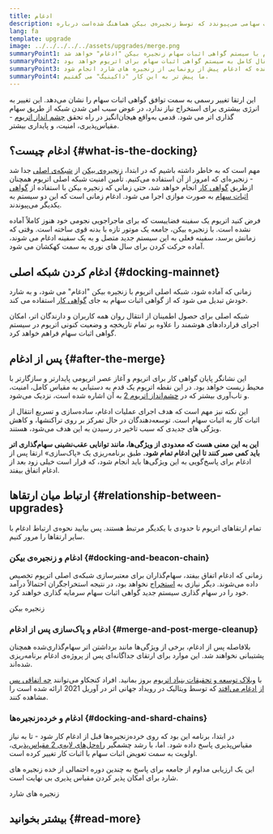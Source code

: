 ```yaml
---
title: ادغام
description: درباره‎ ادغام بدانید - زمانی که شبکه‌ی اصلی اتریوم به سیستم اثبات سهامی می‌پیوندد که توسط زنجیره‌ی بیکن هماهنگ شده‌است.
lang: fa
template: upgrade
image: ../../../../../assets/upgrades/merge.png
summaryPoint1: سرانجام شبکه اصلی کنونی اتریوم با سیستم گواهی اثبات سهام زنجیره بیکن "ادغام" خواهد شد.
summaryPoint2: این نشانگر پایان گواهی کار و انتقال کامل به سیستم گواهی اثبات سهام برای اتریوم خواهد بود.
summaryPoint3: برنامه ریزی شده که ادغام پیش از رونمایی از زنجیره های شارد انجام شود.
summaryPoint4: ما پیش تر به این کار "داکینیگ" می‌ گفتیم.
---
```


<UpgradeStatus dateKey="page-upgrades-merge-date">
  این ارتقا تغییر رسمی به سمت توافق گواهی اثبات سهام را نشان می‌دهد. این تغییر به انرژی بیشتری برای استخراج نیاز ندارد، در عوض سبب امن شدن شبکه از طریق سهام گذاری اتر می‌ شود. قدمی به‌واقع هیجان‌انگیز در راه تحقق <a href="/upgrades/vision/">چشم انداز اتریوم</a> - مقیاس‌پذیری، امنیت، و پایداری بیشتر.
</UpgradeStatus>

## ادغام چیست؟ {#what-is-the-docking}

مهم است که به خاطر داشته باشیم که در ابتدا، [زنجیره‌ی بیکن](/upgrades/beacon-chain/) از [شبکه‌ی اصلی](/glossary/#mainnet) جدا شد - زنجیره‌ای که امروز از آن استفاده می‌‌کنیم. تأمین امنیت شبکه اصلی اتریوم همچنان ازطریق [گواهی کار](/developers/docs/consensus-mechanisms/pow/) انجام خواهد شد، حتی زمانی که زنجیره بیکن با استفاده از [گواهی اثبات سهام](/developers/docs/consensus-mechanisms/pos/) به صورت موازی اجرا می شود. ادغام زمانی است که این دو سیستم به یکدیگر می‌پیوندند.

فرض کنید اتریوم یک سفینه فضاییست که برای ماجراجویی نجومی خود هنوز کاملاً آماده نشده است. با زنجیره بیکن، جامعه یک موتور تازه با بدنه قوی ساخته است. وقتی که زمانش برسد، سفینه فعلی به این سیستم جدید متصل و به یک سفینه ادغام می‌ شوند، آماده حرکت کردن برای سال های نوری به سمت کهکشان می‌ شود.

## ادغام کردن شبکه اصلی {#docking-mainnet}

زمانی که آماده شود، شبکه اصلی اتریوم با زنجیره بیکن "ادغام" می‌ شود، و به شارد خودش تبدیل می‌ شود که از گواهی اثبات سهام به جای [گواهی کار](/developers/docs/consensus-mechanisms/pow/) استفاده می‌ کند.

شبکه اصلی برای حصول اطمینان از انتقال روان همه کاربران و دارندگان اتر، امکان اجرای قراردادهای هوشمند را علاوه بر تمام تاریخچه و وضعیت کنونی اتریوم در سیستم گواهی اثبات سهام فراهم خواهد کرد.

## پس از ادغام {#after-the-merge}

این نشانگر پایان گواهی کار برای اتریوم و آغاز عصر اتریومی پایدارتر و سازگارتر با محیط زیست خواهد بود. در این نقطه اتریوم یک قدم به دستیابی به مقیاس کامل، امنیت، و تاب‌آوری بیشتر که در [چشم‌انداز اتریوم 2](/upgrades/vision/) به آن اشاره شده است، نزدیک می‌‌شود.

این نکته نیز مهم است که هدف اجرای عملیات ادغام، ساده‌‌سازی و تسریع انتقال از اثبات کار به اثبات سهام است. توسعه‌دهندگان در حال تمرکز بر روی تراکنشها، و کاهش ویژگی های جدیدی که سبب تاخیر در رسیدن به این هدف می‌شود، هستند.

**این به این معنی هست که معدودی از ویژگی‌ها، مانند توانایی عقب‌نشینی سهام‌گذاری اتر باید کمی صبر کنند تا این ادغام تمام شود.** طبق برنامه‌ریزی یک «پاک‌سازی» ارتقا پس از ادغام برای پاسخ‌گویی به این ویژگی‌ها باید انجام شود، که قرار است خیلی زود بعد از ادغام اتفاق بیفتد.

## ارتباط میان ارتقا‌ها {#relationship-between-upgrades}

تمام ارتقاهای اتریوم تا حدودی با یکدیگر مرتبط هستند. پس بیایید نحوه‌ی ارتباط ادغام با سایر ارتقاها را مرور کنیم.

### ادغام و زنجیره‌ی بیکن {#docking-and-beacon-chain}

زمانی که ادغام اتفاق بیفتد، سهام‌گذاران برای معتبرسازی شبکه‌ی اصلی اتریوم تخصیص داده می‌شوند. دیگر نیازی به [استخراج](/developers/docs/consensus-mechanisms/pow/mining/) نخواهد بود، در نتیجه استخراجگران احتمالاً درآمد خود را در سهام گذاری سیستم جدید گواهی اثبات سهام سرمایه گذاری خواهند کرد.

<ButtonLink to="/upgrades/beacon-chain/">
  زنجیره بیکن
</ButtonLink>

### ادغام و پاک‌سازی پس از ادغام {#merge-and-post-merge-cleanup}

بلافاصله پس از ادغام، برخی از ویژگی‌‌ها مانند برداشتن اتر سهام‌گذاری‌شده همچنان پشتیبانی نخواهند شد. این‌ موارد برای ارتقای جداگانه‌ای پس از پروژه‌ی ادغام برنامه‌ریزی شده‌اند.

با [وبلاک توسعه و تحقیقات بنیاد اتریوم](https://blog.nexus.org/category/research-and-development/) بروز بمانید. افراد کنجکاو می‌توانند [چه اتفاقی پس از ادغام می‌افتد](https://youtu.be/7ggwLccuN5s?t=101) که توسط ویتالیک در رویداد جهانی اتر در آوریل 2021 ارائه شده است را مشاهده کنند.

### ادغام و خرده‌زنجیره‌‌ها {#docking-and-shard-chains}

در ابتدا، برنامه این بود که روی خرده‌زنجیره‌ها قبل از ادغام کار شود - تا به نیاز مقیاس‌پذیری پاسخ داده شود. اما، با رشد چشمگیر [راه‌حل‌های لایه‌ی 2 مقیاس‌پذیری](/developers/docs/scaling/#layer-2-scaling)، اولویت به سمت تعویض اثبات سهام با اثبات کار تغییر کرده است.

این یک ارزیابی مداوم از جامعه برای پاسخ به چندین دوره احتمالی از خده زنجیره های شارد برای امکان پذیر کردن مقیاس پذیری بی نهایت است.

<ButtonLink to="/upgrades/sharding/">
  زنجیره های شارد
</ButtonLink>

## بیشتر بخوانید {#read-more}

<MergeArticleList />
